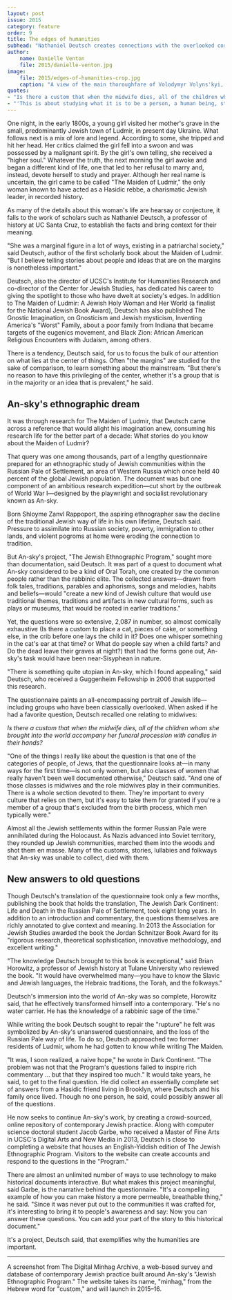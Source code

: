 ```yaml
---
layout: post
issue: 2015
category: feature
order: 9
title: The edges of humanities
subhead: "Nathaniel Deutsch creates connections with the overlooked corners of history"
author:
    name: Danielle Venton
    file: 2015/danielle-venton.jpg
image:
    file: 2015/edges-of-humanities-crop.jpg
    caption: "A view of the main thoroughfare of Volodymyr Volyns'kyi, or Ludmir. This predominantly Jewish community was home to the only woman known to have acted as a Hasidic rebbe, a charismatic Jewish leader."
quotes:
- "Is there a custom that when the midwife dies, all of the children whom she brought into the world accompany her funeral procession with candles in their hands?"
- "'This is about studying what it is to be a person, a human being, studying our relationship to ideas,' he said. 'Literature, identity, language&mdash;these are fundamental things.'"
---
```


One night, in the early 1800s, a young girl visited her mother's grave in the small, predominantly Jewish town of Ludmir, in present day Ukraine. What follows next is a mix of lore and legend. According to some, she tripped and hit her head. Her critics claimed the girl fell into a swoon and was possessed by a malignant spirit. By the girl's own telling, she received a "higher soul." Whatever the truth, the next morning the girl awoke and began a different kind of life, one that led to her refusal to marry and, instead, devote herself to study and prayer. Although her real name is uncertain, the girl came to be called "The Maiden of Ludmir," the only woman known to have acted as a Hasidic rebbe, a charismatic Jewish leader, in recorded history.

As many of the details about this woman's life are hearsay or conjecture, it falls to the work of scholars such as Nathaniel Deutsch, a professor of history at UC Santa Cruz, to establish the facts and bring context for their meaning.

"She was a marginal figure in a lot of ways, existing in a patriarchal society," said Deutsch, author of the first scholarly book about the Maiden of Ludmir. "But I believe telling stories about people and ideas that are on the margins is nonetheless important."

Deutsch, also the director of UCSC's Institute for Humanities Research and co-director of the Center for Jewish Studies, has dedicated his career to giving the spotlight to those who have dwelt at society's edges. In addition to The Maiden of Ludmir: A Jewish Holy Woman and Her World (a finalist for the National Jewish Book Award), Deutsch has also published The Gnostic Imagination, on Gnosticism and Jewish mysticism, Inventing America's "Worst" Family, about a poor family from Indiana that became targets of the eugenics movement, and Black Zion: African American Religious Encounters with Judaism, among others.

There is a tendency, Deutsch said, for us to focus the bulk of our attention on what lies at the center of things. Often "the margins" are studied for the sake of comparison, to learn something about the mainstream. "But there's no reason to have this privileging of the center, whether it's a group that is in the majority or an idea that is prevalent," he said.

## An-sky's ethnographic dream

It was through research for The Maiden of Ludmir, that Deutsch came across a reference that would alight his imagination anew, consuming his research life for the better part of a decade: What stories do you know about the Maiden of Ludmir?

That query was one among thousands, part of a lengthy questionnaire prepared for an ethnographic study of Jewish communities within the Russian Pale of Settlement, an area of Western Russia which once held 40 percent of the global Jewish population. The document was but one component of an ambitious research expedition&mdash;cut short by the outbreak of World War I&mdash;designed by the playwright and socialist revolutionary known as An-sky.

Born Shloyme Zanvl Rappoport, the aspiring ethnographer saw the decline of the traditional Jewish way of life in his own lifetime, Deutsch said. Pressure to assimilate into Russian society, poverty, immigration to other lands, and violent pogroms at home were eroding the connection to tradition.

But An-sky's project, "The Jewish Ethnographic Program," sought more than documentation, said Deutsch. It was part of a quest to document what An-sky considered to be a kind of Oral Torah, one created by the common people rather than the rabbinic elite. The collected answers&mdash;drawn from folk tales, traditions, parables and aphorisms, songs and melodies, habits and beliefs&mdash;would "create a new kind of Jewish culture that would use traditional themes, traditions and artifacts in new cultural forms, such as plays or museums, that would be rooted in earlier traditions."

Yet, the questions were so extensive, 2,087 in number, so almost comically exhaustive (Is there a custom to place a cat, pieces of cake, or something else, in the crib before one lays the child in it? Does one whisper something in the cat's ear at that time? or What do people say when a child farts? and Do the dead leave their graves at night?) that had the forms gone out, An-sky's task would have been near-Sisyphean in nature.

"There is something quite utopian in An-sky, which I found appealing," said Deutsch, who received a Guggenheim Fellowship in 2006 that supported this research.

The questionnaire paints an all-encompassing portrait of Jewish life&mdash;including groups who have been classically overlooked. When asked if he had a favorite question, Deutsch recalled one relating to midwives:

_Is there a custom that when the midwife dies, all of the children whom she brought into the world accompany her funeral procession with candles in their hands?_

"One of the things I really like about the question is that one of the categories of people, of Jews, that the questionnaire looks at&mdash;in many ways for the first time&mdash;is not only women, but also classes of women that really haven't been well documented otherwise," Deutsch said. "And one of those classes is midwives and the role midwives play in their communities. There is a whole section devoted to them. They're important to every culture that relies on them, but it's easy to take them for granted if you're a member of a group that's excluded from the birth process, which men typically were."

Almost all the Jewish settlements within the former Russian Pale were annihilated during the Holocaust. As Nazis advanced into Soviet territory, they rounded up Jewish communities, marched them into the woods and shot them en masse. Many of the customs, stories, lullabies and folkways that An-sky was unable to collect, died with them.

## New answers to old questions

Though Deutsch's translation of the questionnaire took only a few months, publishing the book that holds the translation, The Jewish Dark Continent: Life and Death in the Russian Pale of Settlement, took eight long years. In addition to an introduction and commentary, the questions themselves are richly annotated to give context and meaning. In 2013 the Association for Jewish Studies awarded the book the Jordan Schnitzer Book Award for its "rigorous research, theoretical sophistication, innovative methodology, and excellent writing."

"The knowledge Deutsch brought to this book is exceptional," said Brian Horowitz, a professor of Jewish history at Tulane University who reviewed the book. "It would have overwhelmed many&mdash;you have to know the Slavic and Jewish languages, the Hebraic traditions, the Torah, and the folkways."

Deutsch's immersion into the world of An-sky was so complete, Horowitz said, that he effectively transformed himself into a contemporary. "He's no water carrier. He has the knowledge of a rabbinic sage of the time."

While writing the book Deutsch sought to repair the "rupture" he felt was symbolized by An-sky's unanswered questionnaire, and the loss of the Russian Pale way of life. To do so, Deutsch approached two former residents of Ludmir, whom he had gotten to know while writing The Maiden.

"It was, I soon realized, a naive hope," he wrote in Dark Continent. "The problem was not that the Program's questions failed to inspire rich commentary ... but that they inspired too much." It would take years, he said, to get to the final question. He did collect an essentially complete set of answers from a Hasidic friend living in Brooklyn, where Deutsch and his family once lived. Though no one person, he said, could possibly answer all of the questions.

He now seeks to continue An-sky's work, by creating a crowd-sourced, online repository of contemporary Jewish practice. Along with computer science doctoral student Jacob Garbe, who received a Master of Fine Arts in UCSC's Digital Arts and New Media in 2013, Deutsch is close to completing a website that houses an English-Yiddish edition of The Jewish Ethnographic Program. Visitors to the website can create accounts and respond to the questions in the "Program."

There are almost an unlimited number of ways to use technology to make historical documents interactive. But what makes this project meaningful, said Garbe, is the narrative behind the questionnaire. "It's a compelling example of how you can make history a more permeable, breathable thing," he said. "Since it was never put out to the communities it was crafted for, it's interesting to bring it to people's awareness and say: Now you can answer these questions. You can add your part of the story to this historical document."

It's a project, Deutsch said, that exemplifies why the humanities are important.

****

A screenshot from The Digital Minhag Archive, a web-based survey and database of contemporary Jewish practice built around An-sky's "Jewish Ethnographic Program." The website takes its name, "minhag," from the Hebrew word for "custom," and will launch in 2015–16.
